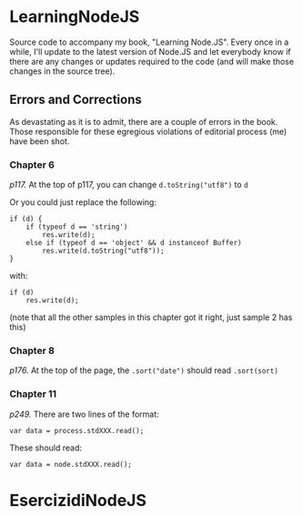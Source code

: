 # LearningNodeJS


Source code to accompany my book, "Learning Node.JS".  Every once in a while, I'll
update to the latest version of Node.JS and let everybody know if there are any 
changes or updates required to the code (and will make those changes in the source 
tree).

## Errors and Corrections

As devastating as it is to admit, there are a couple of errors in the book.
Those responsible for these egregious violations of editorial process (me)
have been shot.

### Chapter 6

_p117._ At the top of p117, you can change `d.toString("utf8")` to `d`

Or you could just replace the following:

```
if (d) {
    if (typeof d == 'string')
        res.write(d);
    else if (typeof d == 'object' && d instanceof Buffer)
        res.write(d.toString("utf8"));
}
```

with:

```
if (d) 
    res.write(d);
```

(note that all the other samples in this chapter got it right, just sample 2 has this)

### Chapter 8

_p176._  At the top of the page, the `.sort("date")` should read `.sort(sort)`

### Chapter 11

_p249._ There are two lines of the format:

```
var data = process.stdXXX.read();
```

These should read:
```
var data = node.stdXXX.read();
```
# EsercizidiNodeJS

